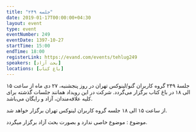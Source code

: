 ```yaml
---
title: "جلسه ۲۴۹"
date: 2019-01-17T00:00:00+04:30
layout: event
type: event
eventNumber: 249
eventDate: 1397-10-27
startTime: 15:00
endTime: 18:00
registerLink: https://evand.com/events/tehlug249
speakers: [بحث آزاد] 
locations: [باغ کتاب]
---
```

جلسهٔ ۲۴۹ گروه کاربران گنو/لینوکس تهران در روز پنجشنبه، ۲۷ دی ماه از ساعت ۱۵ الی ۱۸ در باغ کتاب برگزار می‌گردد. شرکت در این رویداد همانند جلسات گذشته برای کلیه علاقه‌مندان، آزاد و رایگان می‌باشد.

از ساعت ۱۵ الی ۱۸ جلسه گروه کاربران لینوکس تهران برگزار خواهد شد.

موضوع : موضوع خاصی ندارد و بصورت بحث آزاد برگزار میگردد.

